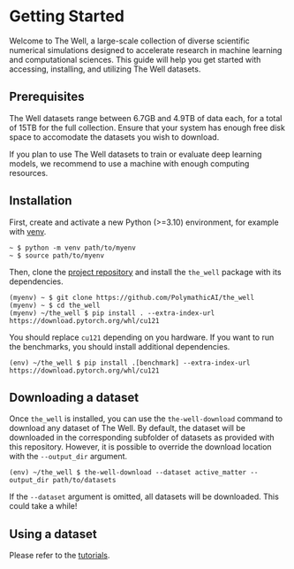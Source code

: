 # Getting Started

Welcome to The Well, a large-scale collection of diverse scientific numerical simulations designed to accelerate research in machine learning and computational sciences. This guide will help you get started with accessing, installing, and utilizing The Well datasets.

## Prerequisites

The Well datasets range between 6.7GB and 4.9TB of data each, for a total of 15TB for the full collection. Ensure that your system has enough free disk space to accomodate the datasets you wish to download.

If you plan to use The Well datasets to train or evaluate deep learning models, we recommend to use a machine with enough computing resources.

## Installation

First, create and activate a new Python (>=3.10) environment, for example with [venv](https://docs.python.org/3/library/venv.html).

```console
~ $ python -m venv path/to/myenv
~ $ source path/to/myenv
```

Then, clone the [project repository](https://github.com/PolymathicAI/the_well) and install the `the_well` package with its dependencies.

```console
(myenv) ~ $ git clone https://github.com/PolymathicAI/the_well
(myenv) ~ $ cd the_well
(myenv) ~/the_well $ pip install . --extra-index-url https://download.pytorch.org/whl/cu121
```

You should replace `cu121` depending on you hardware. If you want to run the benchmarks, you should install additional dependencies.

```console
(env) ~/the_well $ pip install .[benchmark] --extra-index-url https://download.pytorch.org/whl/cu121
```

## Downloading a dataset

Once `the_well` is installed, you can use the `the-well-download` command to download any dataset of The Well. By default, the dataset will be downloaded in the corresponding subfolder of datasets as provided with this repository. However, it is possible to override the download location with the `--output_dir` argument.

```console
(env) ~/the_well $ the-well-download --dataset active_matter --output_dir path/to/datasets
```

If the `--dataset` argument is omitted, all datasets will be downloaded. This could take a while!

## Using a dataset

Please refer to the [tutorials](/tutorials/dataset).
